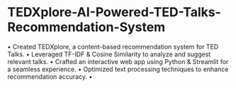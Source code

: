 # TEDXplore-AI-Powered-TED-Talks-Recommendation-System
• Created TEDXplore, a content-based recommendation system for TED Talks. 
• Leveraged TF-IDF &amp; Cosine Similarity to analyze and suggest relevant talks. 
• Crafted an interactive web app using Python &amp; Streamlit for a seamless experience.
 • Optimized text processing techniques to enhance recommendation accuracy. •
